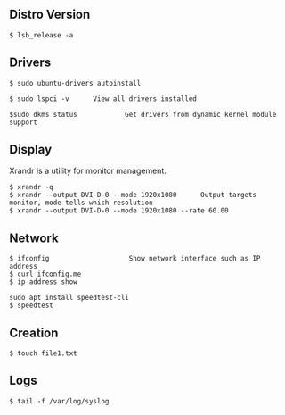 ## Distro Version

```console
$ lsb_release -a
```

## Drivers

```console
$ sudo ubuntu-drivers autoinstall

$ sudo lspci -v      View all drivers installed

$sudo dkms status            Get drivers from dynamic kernel module support
```

## Display

Xrandr is a utility for monitor management.

```console
$ xrandr -q
$ xrandr --output DVI-D-0 --mode 1920x1080      Output targets monitor, mode tells which resolution
$ xrandr --output DVI-D-0 --mode 1920x1080 --rate 60.00
```

## Network

```console
$ ifconfig                    Show network interface such as IP address
$ curl ifconfig.me
$ ip address show

sudo apt install speedtest-cli
$ speedtest
```

## Creation

```console
$ touch file1.txt
```

## Logs

```console
$ tail -f /var/log/syslog
```
